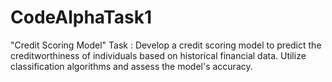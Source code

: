 # CodeAlphaTask1
"Credit Scoring Model"
Task : Develop a credit scoring model to predict the creditworthiness of individuals based on historical financial data. 
Utilize classification algorithms and assess the model's accuracy.
